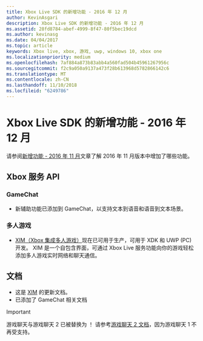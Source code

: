 ```yaml
---
title: Xbox Live SDK 的新增功能 - 2016 年 12 月
author: KevinAsgari
description: Xbox Live SDK 的新增功能 - 2016 年 12 月
ms.assetid: 28fd8784-abef-4999-8f47-80f5bec19dcd
ms.author: kevinasg
ms.date: 04/04/2017
ms.topic: article
keywords: Xbox live, xbox, 游戏, uwp, windows 10, xbox one
ms.localizationpriority: medium
ms.openlocfilehash: 7af884a873b83abb4a560fad504b45961267956c
ms.sourcegitcommit: f2c9a050a9137a473f28b613968d5782866142c6
ms.translationtype: MT
ms.contentlocale: zh-CN
ms.lasthandoff: 11/10/2018
ms.locfileid: "6249786"
---
```

# <a name="whats-new-for-the-xbox-live-sdk---december-2016"></a>Xbox Live SDK 的新增功能 - 2016 年 12 月

请参阅[新增功能 - 2016 年 11 月](1611-whats-new.md)文章了解 2016 年 11 月版本中增加了哪些功能。

## <a name="xbox-services-api"></a>Xbox 服务 API

### <a name="gamechat"></a>GameChat

* 新辅助功能已添加到 GameChat，以支持文本到语音和语音到文本场景。

### <a name="multiplayer"></a>多人游戏

* [XIM（Xbox 集成多人游戏）](../multiplayer/xbox-integrated-multiplayer.md)现在已可用于生产，可用于 XDK 和 UWP (PC) 开发。  XIM 是一个自包含界面，可通过 Xbox Live 服务功能向你的游戏轻松添加多人游戏实时网络和聊天通信。

## <a name="documentation"></a>文档
* 这是 [XIM](../multiplayer/xbox-integrated-multiplayer.md) 的更新文档。
* 已添加了 GameChat 相关文档

> [!IMPORTANT]
> 游戏聊天与游戏聊天 2 已被替换为 ！ 请参考[游戏聊天 2 文档](../multiplayer/chat/game-chat-2-overview.md)，因为游戏聊天 1 不再受支持。